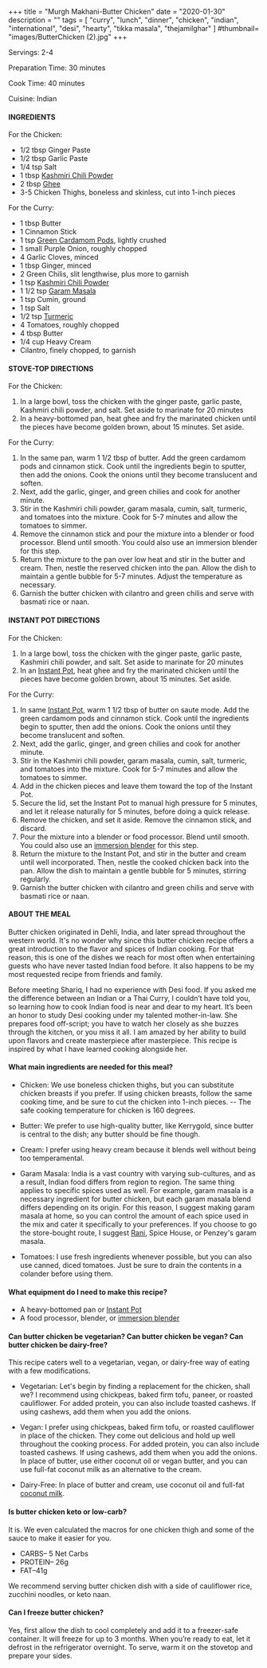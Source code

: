 +++
title = "Murgh Makhani-Butter Chicken"
date = "2020-01-30"
description = ""
tags = [
    "curry",
    "lunch",
    "dinner",
    "chicken",
    "indian", 
    "international",
    "desi",
    "hearty",
    "tikka masala",
    "thejamilghar"
]
#thumbnail= "images/ButterChicken (2).jpg"
+++

Servings: 2-4 <!--more-->

Preparation Time:  30 minutes 

Cook Time: 40 minutes 

Cuisine: Indian

#### INGREDIENTS 

For the Chicken: 

* 1/2 tbsp Ginger Paste
* 1/2 tbsp Garlic Paste
* 1/4 tsp Salt
* 1 tbsp [Kashmiri Chili Powder](https://amzn.to/3vopon1) 
* 2 tbsp [Ghee](https://amzn.to/3cyQ0ZN)
* 3-5 Chicken Thighs, boneless and skinless, cut into 1-inch pieces

For the Curry: 

* 1 tbsp Butter 
* 1 Cinnamon Stick
* 1 tsp [Green Cardamom Pods](https://amzn.to/3cHo6Lq), lightly crushed 
* 1 small Purple Onion, roughly chopped
* 4 Garlic Cloves, minced
* 1 tbsp Ginger, minced
* 2 Green Chilis, slit lengthwise, plus more to garnish
* 1 tsp [Kashmiri Chili Powder](https://amzn.to/3jP2lMC) 
* 1 1/2 tsp [Garam Masala](https://amzn.to/2QepzBi)
* 1 tsp Cumin, ground
* 1 tsp Salt
* 1/2 tsp [Turmeric](https://amzn.to/3vyvAZK)
* 4 Tomatoes, roughly chopped 
* 4 tbsp Butter 
* 1/4 cup Heavy Cream
* Cilantro, finely chopped, to garnish

#### STOVE-TOP DIRECTIONS 

For the Chicken: 

1. In a large bowl, toss the chicken with the ginger paste, garlic paste, Kashmiri chili powder, and salt. Set aside to marinate for 20 minutes
2. In a heavy-bottomed pan, heat ghee and fry the marinated chicken until the pieces have become golden brown, about 15 minutes. Set aside. 

For the Curry: 

1. In the same pan, warm 1 1/2 tbsp of butter. Add the green cardamom pods and cinnamon stick. Cook until the ingredients begin to sputter, then add the onions. Cook the onions until they become translucent and soften. 
2. Next, add the garlic, ginger, and green chilies and cook for another minute.
3. Stir in the Kashmiri chili powder, garam masala, cumin, salt, turmeric, and tomatoes into the mixture. Cook for 5-7 minutes and allow the tomatoes to simmer. 
4. Remove the cinnamon stick and pour the mixture into a blender or food processor. Blend until smooth. You could also use an immersion blender for this step.  
5. Return the mixture to the pan over low heat and stir in the butter and cream. Then, nestle the reserved chicken into the pan. Allow the dish to maintain a gentle bubble for 5-7 minutes. Adjust the temperature as necessary. 
6. Garnish the butter chicken with cilantro and green chilis and serve with basmati rice or naan.

#### INSTANT POT DIRECTIONS

For the Chicken: 

1. In a large bowl, toss the chicken with the ginger paste, garlic paste, Kashmiri chili powder, and salt. Set aside to marinate for 20 minutes
2. In an [Instant Pot](https://amzn.to/2OCQYfN), heat ghee and fry the marinated chicken until the pieces have become golden brown, about 15 minutes. Set aside. 

For the Curry: 

1. In same [Instant Pot](https://amzn.to/2OCQYfN), warm 1 1/2 tbsp of butter on saute mode. Add the green cardamom pods and cinnamon stick. Cook until the ingredients begin to sputter, then add the onions. Cook the onions until they become translucent and soften. 
2. Next, add the garlic, ginger, and green chilies and cook for another minute.
3. Stir in the Kashmiri chili powder, garam masala, cumin, salt, turmeric, and tomatoes into the mixture. Cook for 5-7 minutes and allow the tomatoes to simmer. 
4. Add in the chicken pieces and leave them toward the top of the Instant Pot. 
5. Secure the lid, set the Instant Pot to manual high pressure for 5 minutes, and let it release naturally for 5 minutes, before doing a quick release. 
6. Remove the chicken, and set it aside. Remove the cinnamon stick, and discard. 
7. Pour the mixture into a blender or food processor. Blend until smooth. You could also use an [immersion blender](https://amzn.to/30O0Ndo) for this step. 
8. Return the mixture to the Instant Pot, and stir in the butter and cream until well incorporated. Then, nestle the cooked chicken back into the pan. Allow the dish to maintain a gentle bubble for 5 minutes, stirring regularly.
9. Garnish the butter chicken with cilantro and green chilis and serve with basmati rice or naan.

#### ABOUT THE MEAL

Butter chicken originated in Dehli, India, and later spread throughout the western world. It's no wonder why since this butter chicken recipe offers a great introduction to the flavor and spices of Indian cooking. For that reason, this is one of the dishes we reach for most often when entertaining guests who have never tasted Indian food before. It also happens to be my most requested recipe from friends and family. 

Before meeting Shariq, I had no experience with Desi food. If you asked me the difference between an Indian or a Thai Curry, I couldn’t have told you, so learning how to cook Indian food is near and dear to my heart. It’s been an honor to study Desi cooking under my talented mother-in-law. She prepares food off-script; you have to watch her closely as she buzzes through the kitchen, or you miss it all. I am amazed by her ability to build upon flavors and create masterpiece after masterpiece. This recipe is inspired by what I have learned cooking alongside her.

#### What main ingredients are needed for this meal?

* Chicken: We use boneless chicken thighs, but you can substitute chicken breasts if you prefer. If using chicken breasts, follow the same cooking time, and be sure to cut the chicken into 1-inch pieces. 
-- The safe cooking temperature for chicken is 160 degrees. 

* Butter: We prefer to use high-quality butter, like Kerrygold, since butter is central to the dish; any butter should be fine though. 

* Cream: I prefer using heavy cream because it blends well without being too temperamental. 

* Garam Masala: India is a vast country with varying sub-cultures, and as a result, Indian food differs from region to region. The same thing applies to specific spices used as well. For example, garam masala is a necessary ingredient for butter chicken, but each garam masala blend differs depending on its origin. For this reason, I suggest making garam masala at home, so you can control the amount of each spice used in the mix and cater it specifically to your preferences. If you choose to go the store-bought route, I suggest [Rani](https://amzn.to/3eqFSFa), Spice House, or Penzey's garam masala. 

* Tomatoes: I use fresh ingredients whenever possible, but you can also use canned, diced tomatoes. Just be sure to drain the contents in a colander before using them. 

#### What equipment do I need to make this recipe?

* A heavy-bottomed pan or [Instant Pot](https://amzn.to/2Qb5T1j)
* A food processor, blender, or [immersion blender](https://amzn.to/30O0Ndo)

#### Can butter chicken be vegetarian? Can butter chicken be vegan? Can butter chicken be dairy-free? 

This recipe caters well to a vegetarian, vegan, or dairy-free way of eating with a few modifications. 

* Vegetarian: Let's begin by finding a replacement for the chicken, shall we? I recommend using chickpeas, baked firm tofu, paneer, or roasted cauliflower. For added protein, you can also include toasted cashews. If using cashews, add them when you add the onions.

* Vegan: I prefer using chickpeas, baked firm tofu, or roasted cauliflower in place of the chicken. They come out delicious and hold up well throughout the cooking process. For added protein, you can also include toasted cashews. If using cashews, add them when you add the onions. In place of butter, use either coconut oil or vegan butter, and you can use full-fat coconut milk as an alternative to the cream.

* Dairy-Free: In place of butter and cream, use coconut oil and full-fat [coconut milk](https://amzn.to/2ODAyDS).  

#### Is butter chicken keto or low-carb?

It is. We even calculated the macros for one chicken thigh and some of the sauce to make it easier for you.  

* CARBS– 5 Net Carbs
* PROTEIN– 26g
* FAT–41g

 We recommend serving butter chicken dish with a side of cauliflower rice, zucchini noodles, or keto naan. 

#### Can I freeze butter chicken?

Yes, first allow the dish to cool completely and add it to a freezer-safe container. It will freeze for up to 3 months. When you’re ready to eat, let it defrost in the refrigerator overnight. To serve, warm it on the stovetop and prepare your sides.
